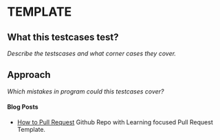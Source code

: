 # TEMPLATE

## What this testcases test?
_Describe the testscases and what corner cases they cover._

## Approach
_Which mistakes in program could this testcases cover?_

#### Blog Posts
- [How to Pull Request](https://github.com/flexyford/pull-request) Github Repo with Learning focused Pull Request Template.

